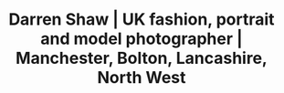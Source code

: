 ---
layout: photography
title: Darren Shaw | UK fashion, portrait and model photographer | Manchester, Bolton, Lancashire, North West
---